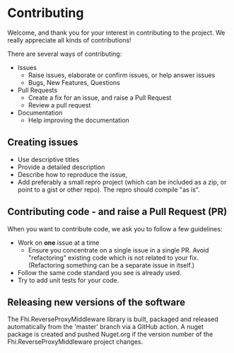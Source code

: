 # Contributing

Welcome, and thank you for your interest in contributing to the project.  We really appreciate all kinds of contributions!

There are several ways of contributing:

* Issues
    * Raise issues, elaborate or confirm issues, or help answer issues
    * Bugs, New Features, Questions
* Pull Requests
    * Create a fix for an issue, and raise a Pull Request
    * Review a pull request
* Documentation
    * Help improving the documentation

## Creating issues

* Use descriptive titles
* Provide a detailed description
* Describe how to reproduce the issue, 
* Add preferably a small repro project (which can be included as a zip, or point to a gist or other repo).  The repro should compile "as is".


## Contributing code - and raise a Pull Request (PR)

When you want to contribute code, we ask you to follow a few guidelines:

* Work on **one** issue at a time
    * Ensure you concentrate on a single issue in a single PR.  Avoid "refactoring" existing code which is not related to your fix.  (Refactoring something can be a separate issue in itself.)
* Follow the same code standard you see is already used.  
* Try to add unit tests for your code.

## Releasing new versions of the software

The Fhi.ReverseProxyMiddleware library is built, packaged and released automatically from the 'master' branch via a GitHub action.
A nuget package is created and pushed Nuget.org if the version number of the Fhi.ReverseProxyMiddleware project changes.



    
